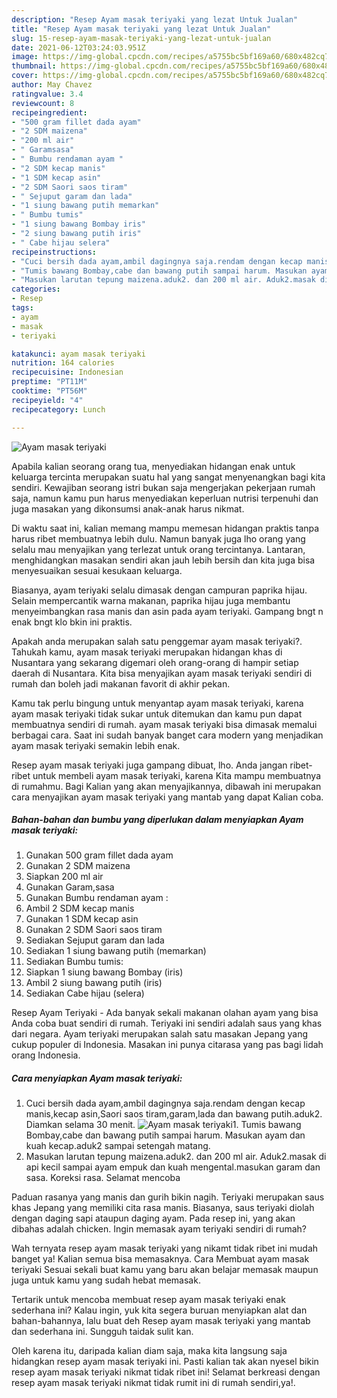 ```yaml
---
description: "Resep Ayam masak teriyaki yang lezat Untuk Jualan"
title: "Resep Ayam masak teriyaki yang lezat Untuk Jualan"
slug: 15-resep-ayam-masak-teriyaki-yang-lezat-untuk-jualan
date: 2021-06-12T03:24:03.951Z
image: https://img-global.cpcdn.com/recipes/a5755bc5bf169a60/680x482cq70/ayam-masak-teriyaki-foto-resep-utama.jpg
thumbnail: https://img-global.cpcdn.com/recipes/a5755bc5bf169a60/680x482cq70/ayam-masak-teriyaki-foto-resep-utama.jpg
cover: https://img-global.cpcdn.com/recipes/a5755bc5bf169a60/680x482cq70/ayam-masak-teriyaki-foto-resep-utama.jpg
author: May Chavez
ratingvalue: 3.4
reviewcount: 8
recipeingredient:
- "500 gram fillet dada ayam"
- "2 SDM maizena"
- "200 ml air"
- " Garamsasa"
- " Bumbu rendaman ayam "
- "2 SDM kecap manis"
- "1 SDM kecap asin"
- "2 SDM Saori saos tiram"
- " Sejuput garam dan lada"
- "1 siung bawang putih memarkan"
- " Bumbu tumis"
- "1 siung bawang Bombay iris"
- "2 siung bawang putih iris"
- " Cabe hijau selera"
recipeinstructions:
- "Cuci bersih dada ayam,ambil dagingnya saja.rendam dengan kecap manis,kecap asin,Saori saos tiram,garam,lada dan bawang putih.aduk2. Diamkan selama 30 menit."
- "Tumis bawang Bombay,cabe dan bawang putih sampai harum. Masukan ayam dan kuah kecap.aduk2 sampai setengah matang."
- "Masukan larutan tepung maizena.aduk2. dan 200 ml air. Aduk2.masak di api kecil sampai ayam empuk dan kuah mengental.masukan garam dan sasa. Koreksi rasa. Selamat mencoba"
categories:
- Resep
tags:
- ayam
- masak
- teriyaki

katakunci: ayam masak teriyaki 
nutrition: 164 calories
recipecuisine: Indonesian
preptime: "PT11M"
cooktime: "PT56M"
recipeyield: "4"
recipecategory: Lunch

---
```



![Ayam masak teriyaki](https://img-global.cpcdn.com/recipes/a5755bc5bf169a60/680x482cq70/ayam-masak-teriyaki-foto-resep-utama.jpg)

Apabila kalian seorang orang tua, menyediakan hidangan enak untuk keluarga tercinta merupakan suatu hal yang sangat menyenangkan bagi kita sendiri. Kewajiban seorang istri bukan saja mengerjakan pekerjaan rumah saja, namun kamu pun harus menyediakan keperluan nutrisi terpenuhi dan juga masakan yang dikonsumsi anak-anak harus nikmat.

Di waktu  saat ini, kalian memang mampu memesan hidangan praktis tanpa harus ribet membuatnya lebih dulu. Namun banyak juga lho orang yang selalu mau menyajikan yang terlezat untuk orang tercintanya. Lantaran, menghidangkan masakan sendiri akan jauh lebih bersih dan kita juga bisa menyesuaikan sesuai kesukaan keluarga. 

Biasanya, ayam teriyaki selalu dimasak dengan campuran paprika hijau. Selain mempercantik warna makanan, paprika hijau juga membantu menyeimbangkan rasa manis dan asin pada ayam teriyaki. Gampang bngt n enak bngt klo bkin ini praktis.

Apakah anda merupakan salah satu penggemar ayam masak teriyaki?. Tahukah kamu, ayam masak teriyaki merupakan hidangan khas di Nusantara yang sekarang digemari oleh orang-orang di hampir setiap daerah di Nusantara. Kita bisa menyajikan ayam masak teriyaki sendiri di rumah dan boleh jadi makanan favorit di akhir pekan.

Kamu tak perlu bingung untuk menyantap ayam masak teriyaki, karena ayam masak teriyaki tidak sukar untuk ditemukan dan kamu pun dapat membuatnya sendiri di rumah. ayam masak teriyaki bisa dimasak memalui berbagai cara. Saat ini sudah banyak banget cara modern yang menjadikan ayam masak teriyaki semakin lebih enak.

Resep ayam masak teriyaki juga gampang dibuat, lho. Anda jangan ribet-ribet untuk membeli ayam masak teriyaki, karena Kita mampu membuatnya di rumahmu. Bagi Kalian yang akan menyajikannya, dibawah ini merupakan cara menyajikan ayam masak teriyaki yang mantab yang dapat Kalian coba.

<!--inarticleads1-->

##### Bahan-bahan dan bumbu yang diperlukan dalam menyiapkan Ayam masak teriyaki:

1. Gunakan 500 gram fillet dada ayam
1. Gunakan 2 SDM maizena
1. Siapkan 200 ml air
1. Gunakan  Garam,sasa
1. Gunakan  Bumbu rendaman ayam :
1. Ambil 2 SDM kecap manis
1. Gunakan 1 SDM kecap asin
1. Gunakan 2 SDM Saori saos tiram
1. Sediakan  Sejuput garam dan lada
1. Sediakan 1 siung bawang putih (memarkan)
1. Sediakan  Bumbu tumis:
1. Siapkan 1 siung bawang Bombay (iris)
1. Ambil 2 siung bawang putih (iris)
1. Sediakan  Cabe hijau (selera)


Resep Ayam Teriyaki - Ada banyak sekali makanan olahan ayam yang bisa Anda coba buat sendiri di rumah. Teriyaki ini sendiri adalah saus yang khas dari negara. Ayam teriyaki merupakan salah satu masakan Jepang yang cukup populer di Indonesia. Masakan ini punya citarasa yang pas bagi lidah orang Indonesia. 

<!--inarticleads2-->

##### Cara menyiapkan Ayam masak teriyaki:

1. Cuci bersih dada ayam,ambil dagingnya saja.rendam dengan kecap manis,kecap asin,Saori saos tiram,garam,lada dan bawang putih.aduk2. Diamkan selama 30 menit.
<img src="https://img-global.cpcdn.com/steps/12b73695243dc70a/160x128cq70/ayam-masak-teriyaki-langkah-memasak-1-foto.jpg" alt="Ayam masak teriyaki">1. Tumis bawang Bombay,cabe dan bawang putih sampai harum. Masukan ayam dan kuah kecap.aduk2 sampai setengah matang.
1. Masukan larutan tepung maizena.aduk2. dan 200 ml air. Aduk2.masak di api kecil sampai ayam empuk dan kuah mengental.masukan garam dan sasa. Koreksi rasa. Selamat mencoba


Paduan rasanya yang manis dan gurih bikin nagih. Teriyaki merupakan saus khas Jepang yang memiliki cita rasa manis. Biasanya, saus teriyaki diolah dengan daging sapi ataupun daging ayam. Pada resep ini, yang akan dibahas adalah chicken. Ingin memasak ayam teriyaki sendiri di rumah? 

Wah ternyata resep ayam masak teriyaki yang nikamt tidak ribet ini mudah banget ya! Kalian semua bisa memasaknya. Cara Membuat ayam masak teriyaki Sesuai sekali buat kamu yang baru akan belajar memasak maupun juga untuk kamu yang sudah hebat memasak.

Tertarik untuk mencoba membuat resep ayam masak teriyaki enak sederhana ini? Kalau ingin, yuk kita segera buruan menyiapkan alat dan bahan-bahannya, lalu buat deh Resep ayam masak teriyaki yang mantab dan sederhana ini. Sungguh taidak sulit kan. 

Oleh karena itu, daripada kalian diam saja, maka kita langsung saja hidangkan resep ayam masak teriyaki ini. Pasti kalian tak akan nyesel bikin resep ayam masak teriyaki nikmat tidak ribet ini! Selamat berkreasi dengan resep ayam masak teriyaki nikmat tidak rumit ini di rumah sendiri,ya!.

